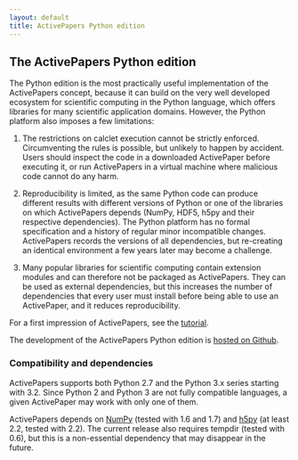 ```yaml
---
layout: default
title: ActivePapers Python edition
---
```


## The ActivePapers Python edition

The Python edition is the most practically useful implementation of
the ActivePapers concept, because it can build on the very well
developed ecosystem for scientific computing in the Python language,
which offers libraries for many scientific application domains.
However, the Python platform also imposes a few limitations:

 1. The restrictions on calclet execution cannot be strictly
    enforced. Circumventing the rules is possible, but unlikely
    to happen by accident. Users should inspect the code in a
    downloaded ActivePaper before executing it, or run ActivePapers
    in a virtual machine where malicious code cannot do any harm.
    
 2. Reproducibility is limited, as the same Python code can produce
    different results with different versions of Python or one of the
    libraries on which ActivePapers depends (NumPy, HDF5, h5py and
    their respective dependencies). The Python platform has no
    formal specification and a history of regular minor incompatible
    changes. ActivePapers records the versions of all dependencies,
    but re-creating an identical environment a few years later may
    become a challenge.
 
 3. Many popular libraries for scientific computing contain extension
    modules and can therefore not be packaged as ActivePapers. They
    can be used as external dependencies, but this increases the
    number of dependencies that every user must install before being
    able to use an ActivePaper, and it reduces reproducibility.

For a first impression of ActivePapers, see the [tutorial](tutorial.html).

The development of the ActivePapers Python edition is
[hosted on Github](http://github.com/activepapers/activepapers-python).

### Compatibility and dependencies

ActivePapers supports both Python 2.7 and the Python 3.x series
starting with 3.2. Since Python 2 and Python 3 are not fully compatible
languages, a given ActivePaper may work with only one of them.

ActivePapers depends on [NumPy](http://numpy.scipy.org/) (tested
with 1.6 and 1.7) and [h5py](http://www.h5py.org) (at least 2.2,
tested with 2.2). The current release also requires tempdir (tested
with 0.6), but this is a non-essential dependency that may disappear
in the future.
